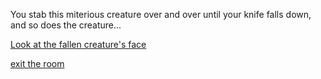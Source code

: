 You stab this miterious creature over and over 
until your knife falls down, and so does the creature...

[Look at the fallen creature's face](../marshmallow.md)

[exit the room](../it-was-me/it-was-me.md)